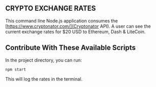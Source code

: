## CRYPTO EXCHANGE RATES

This command line Node.js application consumes the [https://www.cryptonator.com/](Cryptonator API). A user can see the current exchange rates for $20 USD to Ethereum, Dash & LiteCoin.

## Contribute With These Available Scripts

In the project directory, you can run:

```
npm start
```

This will log the rates in the terminal.
